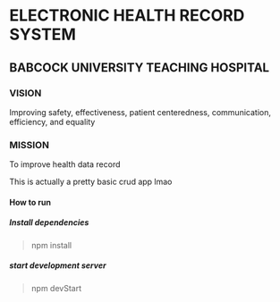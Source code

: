 # ELECTRONIC HEALTH RECORD SYSTEM
## BABCOCK UNIVERSITY TEACHING HOSPITAL

### VISION
Improving safety, effectiveness, patient centeredness, communication, efficiency, and equality

### MISSION
To improve health data record

This is actually a pretty basic crud app lmao


#### How to run


##### Install dependencies


> npm install 

  
##### start development server

> npm devStart
